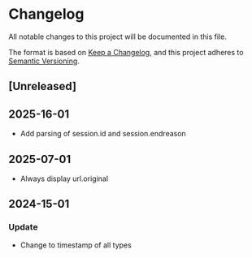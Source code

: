 # Changelog

All notable changes to this project will be documented in this file.

The format is based on [Keep a Changelog](https://keepachangelog.com/en/1.0.0/),
and this project adheres to [Semantic Versioning](https://semver.org/spec/v2.0.0.html).

## [Unreleased]
## 2025-16-01

- Add parsing of session.id and session.endreason

## 2025-07-01

- Always display url.original

## 2024-15-01

### Update

- Change to timestamp of all types
